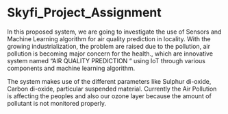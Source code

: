 # Skyfi_Project_Assignment

In this proposed system, we are going to investigate the use of Sensors and Machine Learning algorithm for air quality prediction in locality. With the growing industrialization, the problem are raised due to the pollution, air pollution is becoming major concern for the health., which are innovative system named “AIR QUALITY PREDICTION “ using IoT through various components and machine learning algorithm. 

The system makes use of the different parameters like Sulphur di-oxide, Carbon di-oxide, particular suspended material. Currently the Air Pollution is affecting the peoples and also our ozone layer because the amount of pollutant is not monitored properly.
